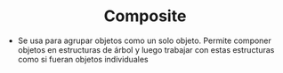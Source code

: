 # <center> Composite </center>
- Se usa para agrupar objetos como un solo objeto. Permite componer objetos en estructuras de árbol y luego trabajar con estas estructuras como si fueran objetos individuales